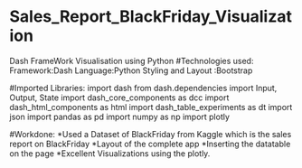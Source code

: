 # Sales_Report_BlackFriday_Visualization

Dash FrameWork Visualisation using Python
#Technologies used:
Framework:Dash
Language:Python
Styling and Layout :Bootstrap

#Imported Libraries:
import dash
from dash.dependencies import Input, Output, State
import dash_core_components as dcc
import dash_html_components as html
import dash_table_experiments as dt
import json
import pandas as pd
import numpy as np
import plotly

#Workdone:
*Used a Dataset of BlackFriday from Kaggle which is the sales report on BlackFriday
*Layout of the complete app
*Inserting the datatable on the page
*Excellent Visualizations using the plotly.


